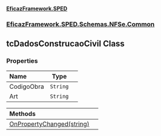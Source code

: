 #### [EficazFramework.SPED](EficazFrameworkSPED.md 'EficazFramework SPED')
### [EficazFramework.SPED.Schemas.NFSe.Common](EficazFramework.SPED.Schemas.NFSe.Common.md 'EficazFramework.SPED.Schemas.NFSe.Common')

## tcDadosConstrucaoCivil Class
### Properties

| Name | Type | |
| :--- | :---: | :--- |
| CodigoObra | `String` |  |
| Art | `String` |  |

| Methods | |
| :--- | :--- |
| [OnPropertyChanged(string)](EficazFramework.SPED.Schemas.NFSe.Common/tcDadosConstrucaoCivil/OnPropertyChanged(string).md 'EficazFramework.SPED.Schemas.NFSe.Common.tcDadosConstrucaoCivil.OnPropertyChanged(string)') | |
